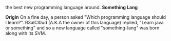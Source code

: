 the best new programming language around. **Something Lang**

**Origin**
On a fine day, a person asked "Which programming language should I learn?". R3alCl0ud (A.K.A the owner of this language) replied, "Learn java or something" and so a new language called "something-lang" was born along with its SVM.
